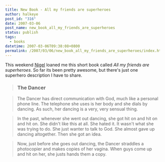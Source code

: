 ```yaml
---
title: New Book - All my friends are superheroes
author: halkeye
post_id: "316"
date: 2007-03-06
post_name: new_book_all_my_friends_are_superheroes
status: publish
tags:
  - books
datetime: 2007-03-06T09:38:08+0800
permalink: /2007/03/06/new_book_all_my_friends_are_superheroes/index.html
---
```


This weekend [Nigel](https://web.archive.org/web/20210417225005/https://www.flickr.com/photos/spatulus) loaned me this short book called _All my friends are superheroes_. So far its been pretty awesome, but there's just one superhero description I have to share.



> 

> 
> ### The Dancer
> 
> 

> 
> The Dancer has direct communication with God, much like a personal phone line. The telephone she uses is her body and she dials by dancing. As such, her dancing is a very, very sensual thing.
> 
> 

> 
> In the past, whenever she went out dancing, she got hit on and hit on and hit on. She didn't like this at all. She hated it. It wasn't what she was trying to do. She just wanter to talk to God. She almost gave up dancing altogether. Then she got an idea.
> 
> 

> 
> Now, just before she goes out dancing, the Dancer straddles a photocopier and makes copies of her vagina. When guys come up and hit on her, she justs hands them a copy.
> 
>

